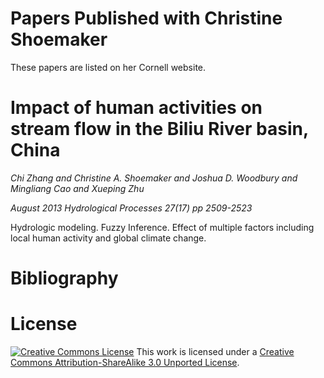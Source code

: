 Papers Published with Christine Shoemaker
=========================================

These papers are listed on her Cornell website.

Impact of human activities on stream flow in the Biliu River basin, China
=========================================================================

*Chi Zhang and Christine A. Shoemaker and Joshua D. Woodbury and Mingliang Cao and Xueping Zhu*

*August 2013 Hydrological Processes 27(17) pp 2509-2523*

Hydrologic modeling. Fuzzy Inference. Effect of multiple factors including local human activity and global climate change.

Bibliography
============

License
=======

[![Creative Commons License](http://i.creativecommons.org/l/by-sa/3.0/88x31.png)](http://creativecommons.org/licenses/by-sa/3.0/deed.en_US)
This work is licensed under a [Creative Commons Attribution-ShareAlike 3.0 Unported License](http://creativecommons.org/licenses/by-sa/3.0/deed.en_US).
